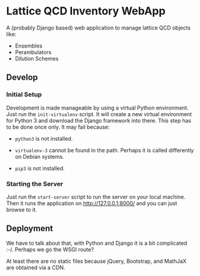 # Lattice QCD Inventory WebApp

A (probably Django based) web application to manage lattice QCD objects like:

- Ensembles
- Perambulators
- Dilution Schemes

## Develop

### Initial Setup

Development is made manageable by using a virtual Python environment. Just run
the `init-virtualenv` script. It will create a new virtual environment for
Python 3 and download the Django framework into there. This step has to be done
once only. It may fail because:

- `python3` is not installed.

- `virtualenv-3` cannot be found in the path. Perhaps it is called differently
  on Debian systems.

- `pip3` is not installed.

### Starting the Server

Just run the `start-server` script to run the server on your local machine.
Then it runs the application on http://127.0.0.1:8000/ and you can just browse
to it.

## Deployment

We have to talk about that, with Python and Django it is a bit complicated :-/.
Perhaps we go the WSGI route?

At least there are no static files because jQuery, Bootstrap, and MathJaX are
obtained via a CDN.

<!-- vim: set spell tw=79 : -->
